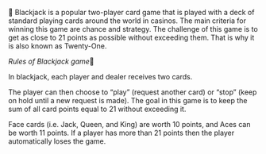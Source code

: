 🎲 Blackjack is a popular two-player card game that is played with a deck of standard playing cards around the world in casinos. The main criteria for winning this game are chance and strategy. The challenge of this game is to get as close to 21 points as possible without exceeding them. That is why it is also known as Twenty-One.

*Rules of Blackjack game*🎯 

In blackjack, each player and dealer receives two cards. 

The player can then choose to “play” (request another card) or “stop” (keep on hold until a new request is made). The goal in this game is to keep the sum of all card points equal to 21 without exceeding it.

Face cards (i.e. Jack, Queen, and King) are worth 10 points, and Aces can be worth 11 points. If a player has more than 21 points then the player automatically loses the game.
